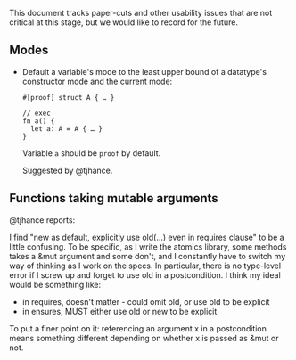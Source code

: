 This document tracks paper-cuts and other usability issues that are not critical at this stage, but we would like to record for the future.

## Modes

* Default a variable's mode to the least upper bound of a datatype's constructor mode and the current mode:

  ```
  #[proof] struct A { … }
  
  // exec
  fn a() {
    let a: A = A { … } 
  }
  ```

  Variable `a` should be `proof` by default.

  Suggested by @tjhance.

## Functions taking mutable arguments

@tjhance reports:

I find "new as default, explicitly use old(...) even in requires clause" to be a little confusing. To be specific, as I write the atomics library, some methods takes a &mut argument and some don't, and I constantly have to switch my way of thinking as I work on the specs. In particular, there is no type-level error if I screw up and forget to use old in a postcondition.
I think my ideal would be something like:
* in requires, doesn't matter - could omit old, or use old to be explicit
* in ensures, MUST either use old or new to be explicit

To put a finer point on it: referencing an argument x in a postcondition means something different depending on whether x is passed as &mut or not.